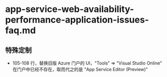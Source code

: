 # app-service-web-availability-performance-application-issues-faq.md

## 特殊定制

* 105-108 行，替换旧版 Azure 门户的 UI，"Tools" => "Visual Studio Online" 在门户中已经不存在，取而代之的是 "App Service Editor (Preview)"